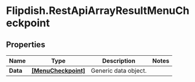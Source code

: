 # Flipdish.RestApiArrayResultMenuCheckpoint

## Properties

Name | Type | Description | Notes
------------ | ------------- | ------------- | -------------
**Data** | [**[MenuCheckpoint]**](MenuCheckpoint.md) | Generic data object. | 


